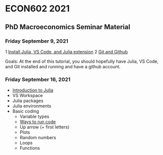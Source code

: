 # ECON602 2021
PhD Macroeconomics Seminar Material
---

### Friday September 9, 2021
1 [Install Julia, VS Code, and Julia extension](https://www.julia-vscode.org/docs/dev/gettingstarted/)
2 [Git and Github](https://julia.quantecon.org/more_julia/version_control.html)

Goals:
At the end of this tutorial, you should hopefully have Julia, VS Code, and Git installed and running and have a github account.

### Friday September 16, 2021
- [Introduction to Julia](https://julia.quantecon.org/index_toc.html)
- VS Workspace
- Julia packages
- Julia environments
- Basic coding
    + Variable types
    + [Ways to run code](https://www.julia-vscode.org/docs/stable/userguide/runningcode/)
    + Up arrow (+ first letters)
    + Plots
    + Random numbers
    + Loops
    + Functions
